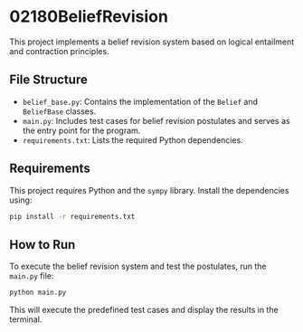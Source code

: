 # 02180BeliefRevision

This project implements a belief revision system based on logical entailment and contraction principles. 
## File Structure

- `belief_base.py`: Contains the implementation of the `Belief` and `BeliefBase` classes.
- `main.py`: Includes test cases for belief revision postulates and serves as the entry point for the program.
- `requirements.txt`: Lists the required Python dependencies.

## Requirements

This project requires Python and the `sympy` library. Install the dependencies using:

```bash
pip install -r requirements.txt
```

## How to Run

To execute the belief revision system and test the postulates, run the `main.py` file:

```bash
python main.py
```

This will execute the predefined test cases and display the results in the terminal.
